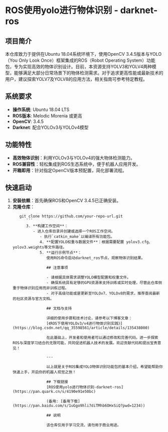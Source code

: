 # ROS使用yolo进行物体识别 - darknet-ros

## 项目简介

本仓库致力于提供在Ubuntu 18.04系统环境下，使用OpenCV 3.4.5版本与YOLO（You Only Look Once）框架集成的ROS（Robot Operating System）功能包，专为实现高效的物体识别设计。目前，本资源支持YOLV3和YOLV4两种模型，能够满足大部分日常场景下的物体检测需求。对于追求更高性能或最新技术的用户，建议探索YOLV7及YOLV8的应用方法，相关指南可参考特定教程。

## 系统要求

- **操作系统**: Ubuntu 18.04 LTS
- **ROS版本**: Melodic Morenia 或更高
- **OpenCV**: 3.4.5
- **Darknet**: 配合YOLOv3与YOLOv4模型

## 功能特性

- **高效物体识别**：利用YOLOv3与YOLOv4的强大物体检测能力。
- **ROS兼容性**：轻松集成到ROS生态系统中，便于机器人应用开发。
- **开箱即用**：针对指定OpenCV版本预配置，简化部署流程。

## 快速启动

1. **安装依赖**：首先确保ROS和OpenCV 3.4.5已正确安装。
2. **克隆仓库**：
   ```
      git clone https://github.com/your-repo-url.git
         ```
         3. **构建工作空间**：
            - 进入仓库目录并创建或选择一个ROS工作空间。
               - 执行`catkin_make`以编译所有功能包。
               4. **配置YOLO权重与数据文件**：根据需要配置 yolov3.cfg、yolov3.weights等文件路径。
               5. **运行示例节点**：
                  使用ROS命令启动darknet_ros节点，观察物体识别结果。

                  ## 注意事项

                  - 请根据具体需求调整YOLO模型配置和权重文件。
                  - 确保系统具有足够的GPU资源来支持训练或实时处理，尽管此仓库侧重于物体识别应用而非训练过程。
                  - 对于高级功能或是更新至YOLOv7、YOLOv8的需求，推荐查阅最新的社区资源与官方文档。

                  ## 文档与支持

                  详细的使用步骤和技术讨论，请参考以下博客文章：
                  [《ROS下使用YOLOv3/v4进行物体识别实践》](https://blog.csdn.net/qq_35598561/article/details/135438000)

                  在此基础上，开发者和使用者可以通过修改和完善代码，进一步探索ROS与深度学习结合的无限可能，共同促进机器人技术的发展。欢迎贡献代码和提出宝贵意见！

                  ---

                  以上就是关于ROS集成YOLO物体识别功能包的基本介绍，希望能帮助你快速上手，开启你的机器人视觉之旅！

                  ## 下载链接
                  [ROS使用yolo进行物体识别-darknet-ros](https://pan.quark.cn/s/4190e91e50bc) 

                  (备用: [备用下载](https://pan.baidu.com/s/1uGgo9hli7diTMhb6OHxSiQ?pwd=1234))

                  ## 说明

                  该仓库仅用于学习交流，请勿用于商业用途。
